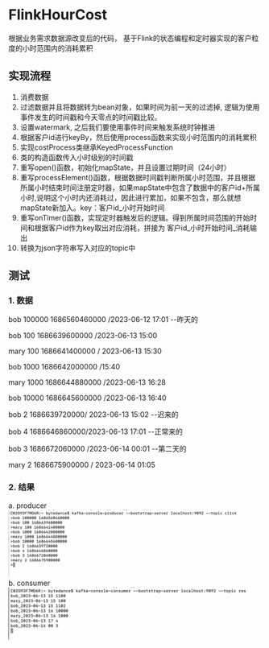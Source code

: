 # FlinkHourCost
根据业务需求数据源改变后的代码，
基于Flink的状态编程和定时器实现的客户粒度的小时范围内的消耗累积
## 实现流程
1. 消费数据
2. 过滤数据并且将数据转为bean对象，如果时间为前一天的过滤掉, 逻辑为使用事件发生的时间戳和今天零点的时间戳比较。
3. 设置watermark, 之后我们要使用事件时间来触发系统时钟推进
4. 根据客户id进行keyBy，然后使用process函数来实现小时范围内的消耗累积
5. 实现costProcess类继承KeyedProcessFunction
6. 类的构造函数传入小时级别的时间戳
7. 重写open()函数，初始化mapState，并且设置过期时间（24小时）
8. 重写processElement()函数，根据数据时间戳判断所属小时范围，并且根据所属小时结束时间注册定时器，如果mapState中包含了数据中的客户id+所属小时,说明这个小时内还消耗过，因此进行累加，如果不包含，那么就想mapState新加入。key：客户id_小时开始时间
9. 重写onTimer()函数，实现定时器触发后的逻辑。得到所属时间范围的开始时间和根据客户id作为key取出对应消耗，拼接为 客户id_小时开始时间_消耗输出
10. 转换为json字符串写入对应的topic中
## 测试
### 1. 数据
  bob 100000 1686560460000 /2023-06-12 17:01 --昨天的
  
  bob 100 1686639600000 /2023-06-13 15:00
  
  mary 100 1686641400000 / 2023-06-13 15:30
  
  bob 1000 1686642000000 /15:40
  
  mary 1000 1686644880000 /2023-06-13 16:28
  
  bob 10000 1686645600000 /2023-06-13 16:40
  
  bob 2 1686639720000/ 2023-06-13 15:02 --迟来的
  
  bob 4 1686646860000/2023-06-13 17:01 --正常来的
  
  bob 3 1686672060000 /2023-06-14 00:01 --第二天的
  
  mary 2 1686675900000 / 2023-06-14 01:05
### 2. 结果
  a. producer
  ![Image text](https://github.com/Spider-Man123/FlinkHourCost/blob/4c3bc19b1e211c64d21a609cb78ab2857f7fba9c/img/producer.png)
  b. consumer
  ![Image text](https://github.com/Spider-Man123/FlinkHourCost/blob/4c3bc19b1e211c64d21a609cb78ab2857f7fba9c/img/consumer.png)
